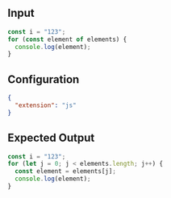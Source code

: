
## Input
```javascript input
const i = "123";
for (const element of elements) {
  console.log(element);
}
```

## Configuration
```json configuration
{
  "extension": "js"
}
```

## Expected Output
```javascript expected output
const i = "123";
for (let j = 0; j < elements.length; j++) {
  const element = elements[j];
  console.log(element);
}
```
